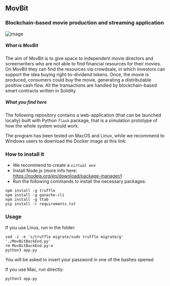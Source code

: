 ## MovBit
### Blockchain-based movie production and streaming application

![image](https://drive.google.com/uc?export=view&id=1KoPhMH5x5I7Dh3OMji5oAlhNTezYePhf)

##### What is MovBit
The aim of MovBit is to give space to independent movie directors and screenwriters who are not able to find financial resources for their movies. On MovBit they can find the resources via crowdsale, in which investors can support the idea buying right-to-dividend tokens. Once, the movie is produced, consumers could buy the movie, generating a distributable positive cash flow. 
All the transactions are handled by blockchain-based smart contracts written in Solidity 

##### What you find here
The following repository contains a web-application (that can be launched locally) built with Python `flask` package, that is a simulation prototype of how the whole system would work. 

The program has been tested on MacOS and Linux, while we recommend to Windows users to download the Docker image at this link:

### How to install it

- We recommend to create a `virtual env`
- Install Node.js (more info here: https://nodejs.org/en/download/package-manager/)
- Run the following commands to install the necessary packages:
```
npm install -g truffle
npm install -g ganache-cli
npm install -g ttab
pip install -r requirements.txt
```

### Usage
If you use Linux, run in the folder:
```
sed -i -e 's/truffle migrate/sudo truffle migrate/g' './MovBitBackEnd.py'
rm MovBitBackEnd.py-e
python3 app.py
```
You will be asked to insert your password in one of the bashes opened

If you use Mac, run directly:
```
python3 app.py
```